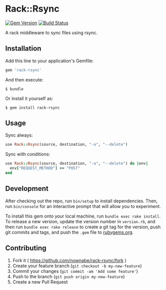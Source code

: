 # Rack::Rsync

[![Gem Version](https://badge.fury.io/rb/rack-rsync.svg)](http://badge.fury.io/rb/rack-rsync)
[![Build Status](https://travis-ci.org/nownabe/rack-rsync.svg)](https://travis-ci.org/nownabe/rack-rsync)

A rack middleware to sync files using rsync.

## Installation

Add this line to your application's Gemfile:

```ruby
gem 'rack-rsync'
```

And then execute:

    $ bundle

Or install it yourself as:

    $ gem install rack-rsync

## Usage

Sync always:

```ruby
use Rack::Rsync(source, destination, "-a", "--delete")
```

Sync with conditions:

```ruby
use Rack::Rsync(source, destination, "-a", "--delete") do |env|
  env["REQUEST_METHOD"] == "POST"
end
```

## Development

After checking out the repo, run `bin/setup` to install dependencies. Then, run `bin/console` for an interactive prompt that will allow you to experiment.

To install this gem onto your local machine, run `bundle exec rake install`. To release a new version, update the version number in `version.rb`, and then run `bundle exec rake release` to create a git tag for the version, push git commits and tags, and push the `.gem` file to [rubygems.org](https://rubygems.org).

## Contributing

1. Fork it ( https://github.com/nownabe/rack-rsync/fork )
2. Create your feature branch (`git checkout -b my-new-feature`)
3. Commit your changes (`git commit -am 'Add some feature'`)
4. Push to the branch (`git push origin my-new-feature`)
5. Create a new Pull Request
